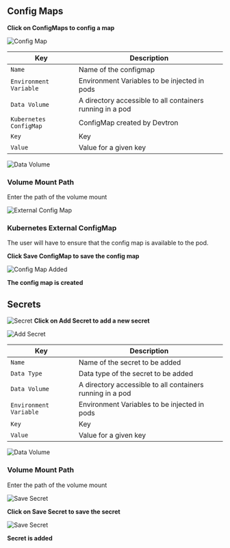 ## Config Maps

**Click on ConfigMaps to config a map**

![Config Map](/config.PNG "Create config map")

Key  | Description
-----|-----
`Name` | Name of the configmap
`Environment Variable` | Environment Variables to be injected in pods
`Data Volume` | A directory accessible to all containers running in a pod
`Kubernetes ConfigMap` | ConfigMap created by Devtron
`Key` | Key 
`Value` | Value for a given key



![Data Volume](/configvolumepath.PNG "Data Volume")

### Volume Mount Path
Enter the path of the volume mount

![External Config Map](/extconfig.PNG "External config map")

### Kubernetes External ConfigMap
The user will have to ensure that the config map is available to the pod.

**Click Save ConfigMap to save the config map**




![Config Map Added](/configmapadded.PNG "Config Map is added")

**The config map is created**




## Secrets 

![Secret](/secret.PNG "Secret")
**Click on Add Secret to add a new secret**



![Add Secret](/addsecret.PNG "Add Secret")

Key | Description
---- | ----
`Name` | Name of the secret to be added
`Data Type` | Data type of the secret to be added
`Data Volume` | A directory accessible to all containers running in a pod
`Environment Variable` | Environment Variables to be injected in pods
`Key` | Key
`Value` | Value for a given key



![Data Volume](/secretdatavol.PNG "Data Volume")

### Volume Mount Path
Enter the path of the volume mount

![Save Secret](/secretenv.PNG "Save Secret")



**Click on Save Secret to save the secret**

![Save Secret](/secretadded.PNG "Save Secret")

**Secret is added**





